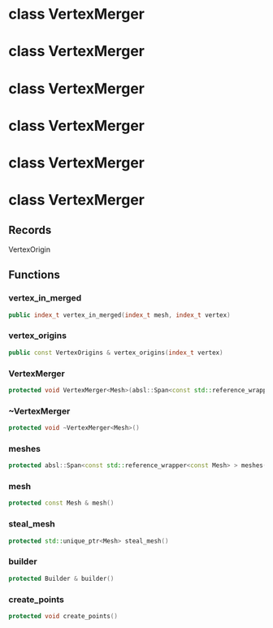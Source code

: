 # class VertexMerger

# class VertexMerger

# class VertexMerger

# class VertexMerger

# class VertexMerger

# class VertexMerger


## Records

VertexOrigin



## Functions

### vertex_in_merged

```cpp
public index_t vertex_in_merged(index_t mesh, index_t vertex)
```


### vertex_origins

```cpp
public const VertexOrigins & vertex_origins(index_t vertex)
```


### VertexMerger

```cpp
protected void VertexMerger<Mesh>(absl::Span<const std::reference_wrapper<const Mesh> > meshes, double epsilon)
```


### ~VertexMerger

```cpp
protected void ~VertexMerger<Mesh>()
```


### meshes

```cpp
protected absl::Span<const std::reference_wrapper<const Mesh> > meshes()
```


### mesh

```cpp
protected const Mesh & mesh()
```


### steal_mesh

```cpp
protected std::unique_ptr<Mesh> steal_mesh()
```


### builder

```cpp
protected Builder & builder()
```


### create_points

```cpp
protected void create_points()
```





